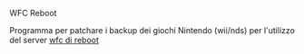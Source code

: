 ﻿WFC Reboot<p>

Programma per patchare i backup dei giochi Nintendo (wii/nds) per l'utilizzo del server <a href="https://www.reboot.ms/forum/categories/wfc-nintendo-wii-e-ds-i.110/">wfc di reboot</a>

